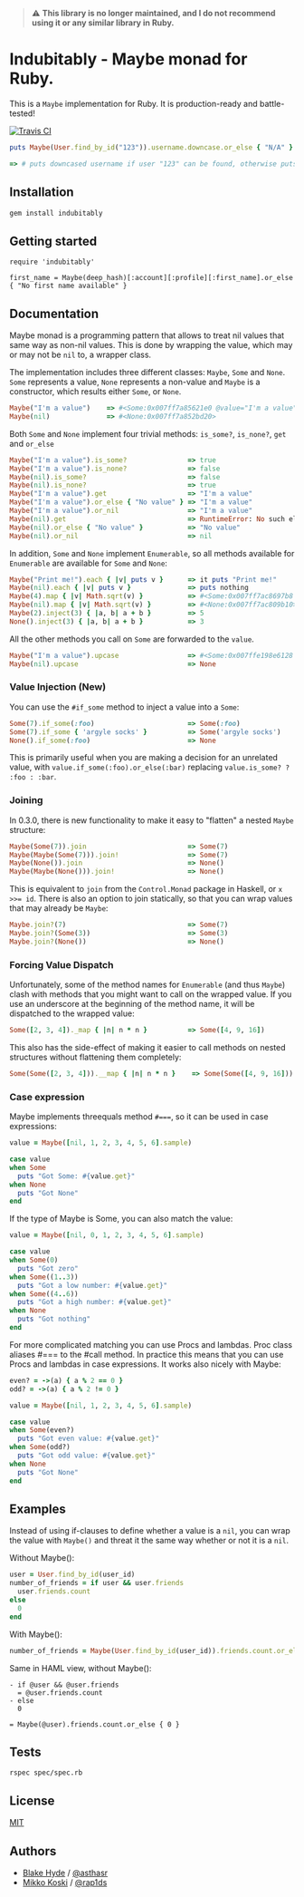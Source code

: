 > :warning: **This library is no longer maintained, and I do not recommend using it or any similar library in Ruby.**

# Indubitably - Maybe monad for Ruby.

This is a `Maybe` implementation for Ruby. It is production-ready and battle-tested!

[![Travis CI](https://travis-ci.org/asthasr/ruby-indubitably.svg?branch=master)](https://travis-ci.org/asthasr/ruby-indubitably)

```ruby
puts Maybe(User.find_by_id("123")).username.downcase.or_else { "N/A" }

=> # puts downcased username if user "123" can be found, otherwise puts "N/A"
```

## Installation

```ruby
gem install indubitably
```

## Getting started

```
require 'indubitably'

first_name = Maybe(deep_hash)[:account][:profile][:first_name].or_else { "No first name available" }
```

## Documentation

Maybe monad is a programming pattern that allows to treat nil values that same way as non-nil values. This is done by wrapping the value, which may or may not be `nil` to, a wrapper class.

The implementation includes three different classes: `Maybe`, `Some` and `None`. `Some` represents a value, `None` represents a non-value and `Maybe` is a constructor, which results either `Some`, or `None`.

```ruby
Maybe("I'm a value")    => #<Some:0x007ff7a85621e0 @value="I'm a value">
Maybe(nil)              => #<None:0x007ff7a852bd20>
```

Both `Some` and `None` implement four trivial methods: `is_some?`, `is_none?`, `get` and `or_else`

```ruby
Maybe("I'm a value").is_some?               => true
Maybe("I'm a value").is_none?               => false
Maybe(nil).is_some?                         => false
Maybe(nil).is_none?                         => true
Maybe("I'm a value").get                    => "I'm a value"
Maybe("I'm a value").or_else { "No value" } => "I'm a value"
Maybe("I'm a value").or_nil                 => "I'm a value"
Maybe(nil).get                              => RuntimeError: No such element
Maybe(nil).or_else { "No value" }           => "No value"
Maybe(nil).or_nil                           => nil
```

In addition, `Some` and `None` implement `Enumerable`, so all methods available for `Enumerable` are available for `Some` and `None`:

```ruby
Maybe("Print me!").each { |v| puts v }      => it puts "Print me!"
Maybe(nil).each { |v| puts v }              => puts nothing
Maybe(4).map { |v| Math.sqrt(v) }           => #<Some:0x007ff7ac8697b8 @value=2.0>
Maybe(nil).map { |v| Math.sqrt(v) }         => #<None:0x007ff7ac809b10>
Maybe(2).inject(3) { |a, b| a + b }         => 5
None().inject(3) { |a, b| a + b }           => 3
```

All the other methods you call on `Some` are forwarded to the `value`.

```ruby
Maybe("I'm a value").upcase                 => #<Some:0x007ffe198e6128 @value="I'M A VALUE">
Maybe(nil).upcase                           => None
```

### Value Injection **(New)**

You can use the `#if_some` method to inject a value into a `Some`:

```ruby
Some(7).if_some(:foo)                       => Some(:foo)
Some(7).if_some { 'argyle socks' }          => Some('argyle socks')
None().if_some(:foo)                        => None
```

This is primarily useful when you are making a decision for an unrelated value, with `value.if_some(:foo).or_else(:bar)` replacing `value.is_some? ? :foo : :bar`.

### Joining

In 0.3.0, there is new functionality to make it easy to "flatten" a nested `Maybe` structure:

```ruby
Maybe(Some(7)).join                         => Some(7)
Maybe(Maybe(Some(7))).join!                 => Some(7)
Maybe(None()).join                          => None()
Maybe(Maybe(None())).join!                  => None()
```

This is equivalent to `join` from the `Control.Monad` package in Haskell, or `x >>= id`. There is also an option to join statically, so that you can wrap values that may already be `Maybe`:

```ruby
Maybe.join?(7)                              => Some(7)
Maybe.join?(Some(3))                        => Some(3)
Maybe.join?(None())                         => None()
```

### Forcing Value Dispatch

Unfortunately, some of the method names for `Enumerable` (and thus `Maybe`) clash with methods that you might want to call on the wrapped value. If you use an underscore at the beginning of the method name, it will be dispatched to the wrapped value:

```ruby
Some([2, 3, 4])._map { |n| n * n }          => Some([4, 9, 16])
```

This also has the side-effect of making it easier to call methods on nested structures without flattening them completely:

```ruby
Some(Some([2, 3, 4])).__map { |n| n * n }    => Some(Some([4, 9, 16]))
```

### Case expression

Maybe implements threequals method `#===`, so it can be used in case expressions:

```ruby
value = Maybe([nil, 1, 2, 3, 4, 5, 6].sample)

case value
when Some
  puts "Got Some: #{value.get}"
when None
  puts "Got None"
end
```

If the type of Maybe is Some, you can also match the value:

```ruby
value = Maybe([nil, 0, 1, 2, 3, 4, 5, 6].sample)

case value
when Some(0)
  puts "Got zero"
when Some((1..3))
  puts "Got a low number: #{value.get}"
when Some((4..6))
  puts "Got a high number: #{value.get}"
when None
  puts "Got nothing"
end
```

For more complicated matching you can use Procs and lambdas. Proc class aliases #=== to the #call method. In practice this means that you can use Procs and lambdas in case expressions. It works also nicely with Maybe:

```ruby
even? = ->(a) { a % 2 == 0 }
odd? = ->(a) { a % 2 != 0 }

value = Maybe([nil, 1, 2, 3, 4, 5, 6].sample)

case value
when Some(even?)
  puts "Got even value: #{value.get}"
when Some(odd?)
  puts "Got odd value: #{value.get}"
when None
  puts "Got None"
end
```

## Examples

Instead of using if-clauses to define whether a value is a `nil`, you can wrap the value with `Maybe()` and threat it the same way whether or not it is a `nil`.

Without Maybe():

```ruby
user = User.find_by_id(user_id)
number_of_friends = if user && user.friends
  user.friends.count
else
  0
end
```

With Maybe():

```ruby
number_of_friends = Maybe(User.find_by_id(user_id)).friends.count.or_else { 0 }
```

Same in HAML view, without Maybe():

```haml
- if @user && @user.friends
  = @user.friends.count
- else
  0
```

```haml
= Maybe(@user).friends.count.or_else { 0 }
```

## Tests

`rspec spec/spec.rb`

## License

[MIT](LICENSE)

## Authors

* [Blake Hyde](https://github.com/asthasr) / [@asthasr](http://twitter.com/asthasr)
* [Mikko Koski](https://github.com/rap1ds) / [@rap1ds](http://twitter.com/rap1ds)
